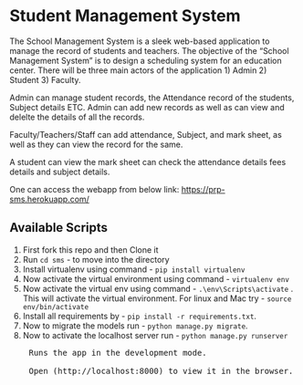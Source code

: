 # Student Management System
The School Management System is a sleek web-based application to manage the record of students and teachers. The objective of the “School Management System” is to design a scheduling system for an education center. There will be three main actors of the application 1) Admin 2) Student 3) Faculty.

Admin can manage student records, the Attendance record of the students, Subject details ETC. Admin can add new records as well as can view and delelte the details of all the records.

Faculty/Teachers/Staff can add attendance, Subject, and mark sheet, as well as they can view the record for the same.

A student can view the mark sheet can check the attendance details fees details and subject details.

One can access the webapp from below link: https://prp-sms.herokuapp.com/
  
## Available Scripts

1. First fork this repo and then Clone it
2. Run `cd sms` - to move into the directory 
3. Install virtualenv using command - `pip install virtualenv`
3. Now activate the virtual environment using command - `virtualenv env`
4. Now activate the virtual env using command - `.\env\Scripts\activate` . This will activate the virtual environment. For linux and Mac try - `source env/bin/activate`
5. Install all requirements by - `pip install -r requirements.txt`.
7. Now to migrate the models run - `python manage.py migrate`.
8. Now to activate the localhost server run - `python manage.py runserver`<br />
<pre>
	Runs the app in the development mode.<br />
	Open (http://localhost:8000) to view it in the browser.
</pre>
